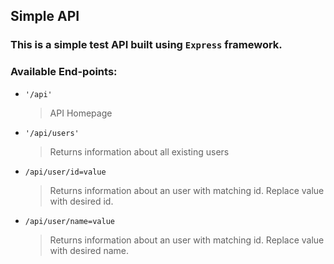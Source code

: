 ## Simple API

### This is a simple test API built using `Express` framework.

### Available End-points:

-   `'/api'`

    > API Homepage

-   `'/api/users'`

    > Returns information about all existing users

-   `/api/user/id=value`

    > Returns information about an user with matching id. Replace value with desired id.

-   `/api/user/name=value`
    > Returns information about an user with matching id. Replace value with desired name.
